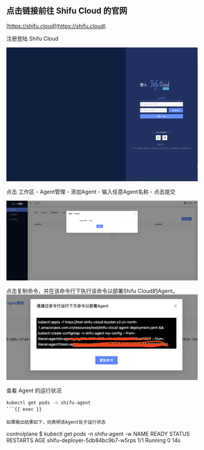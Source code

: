 
## 点击链接前往 Shifu Cloud 的官网

[https://shifu.cloud](https://shifu.cloud)

注册登陆 Shifu Cloud

![Shifu Cloud Login](https://raw.githubusercontent.com/Edgenesis/killercoda-shifu-demo/main/images/ShifuCloudLogin.png)

点击 工作区 - Agent管理 - 添加Agent - 输入任意Agent名称 - 点击提交 

![Add Agent](https://raw.githubusercontent.com/Edgenesis/killercoda-shifu-demo/main/images/AddAgent.png)

点击复制命令，并在该命令行下执行该命令以部署Shifu Cloud的Agent。
![Deploy Agent](https://raw.githubusercontent.com/Edgenesis/killercoda-shifu-demo/main/images/DeployAgent.png)

查看 Agent 的运行状况
```bash
kubectl get pods -n shifu-agent
```{{ exec }}

如果输出结果如下，则表明该Agent处于运行状态

```
controlplane $ kubectl get pods -n shifu-agent -w
NAME                              READY   STATUS    RESTARTS   AGE
shifu-deployer-5db84bc9b7-w5rps   1/1     Running   0          14s
```
